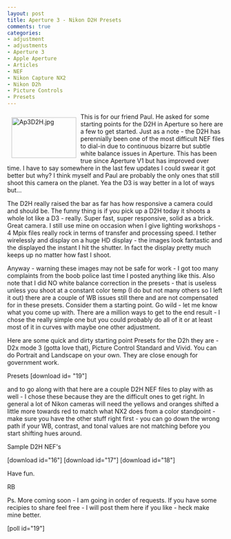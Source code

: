 ```yaml
---
layout: post
title: Aperture 3 - Nikon D2H Presets
comments: true
categories:
- adjustment
- adjustments
- Aperture 3
- Apple Aperture
- Articles
- NEF
- Nikon Capture NX2
- Nikon D2h
- Picture Controls
- Presets
---
```

<a rel="lightbox" href="/wp-content/uploads/2010/02/Ap3D2H.jpg"><img title="Ap3D2H.jpg" src="/wp-content/uploads/2010/02/.thumbs/.Ap3D2H.jpg" border="0" alt="Ap3D2H.jpg" hspace="10" vspace="10" width="150" height="94" align="left" /></a>This is for our friend Paul. He asked for some starting points for the D2H in Aperture so here are a few to get started. Just as a note - the D2H has perennially been one of the most difficult NEF files to dial-in due to continuous bizarre but subtle white balance issues in Aperture. This has been true since Aperture V1 but has improved over time. I have to say somewhere in the last few updates I could swear it got better but why? I think myself and Paul are probably the only ones that still shoot this camera on the planet. Yea the D3 is way better in a lot of ways but...

The D2H really raised the bar as far has how responsive a camera could and should be. The funny thing is if you pick up a D2H today it shoots a whole lot like a D3 - really. Super fast, super responsive, solid as a brick. Great camera. I still use mine on occasion when I give lighting workshops - 4 Mpix files really rock in terms of transfer and processing speed. I tether wirelessly and display on a huge HD display - the images look fantastic and the displayed the instant I hit the shutter. In fact the display pretty much keeps up no matter how fast I shoot.

Anyway - warning these images may not be safe for work - I got too many complaints from the boob police last time I posted anything like this. Also note that I did NO white balance correction in the presets - that is useless unless you shoot at a constant color temp (I do but not many others so I left it out) there are a couple of WB issues still there and are not compensated for in these presets. Consider them a starting point. Go wild - let me know what you come up with. There are a million ways to get to the end result - I chose the really simple one but you could probably do all of it or at least most of it in curves with maybe one other adjustment.

Here are some quick and dirty starting point Presets for the D2h they are - D2x mode 3 (gotta love that), Picture Control Standard and Vivid. You can do Portrait and Landscape on your own. They are close enough for government work.

Presets [download id= "19"]

and to go along with that here are a couple D2H NEF files to play with as well - I chose these because they are the difficult ones to get right. In general a lot of Nikon cameras will need the yellows and oranges shifted a little more towards red to match what NX2 does from a color standpoint - make sure you have the other stuff right first - you can go down the wrong path if your WB, contrast, and tonal values are not matching before you start shifting hues around.

Sample D2H NEF's

[download id="16"] [download id="17"] [download id="18"]

Have fun.

RB

Ps. More coming soon - I am going in order of requests. If you have some recipies to share feel free - I will post them here if you like - heck make mine better.

[poll id="19"] 